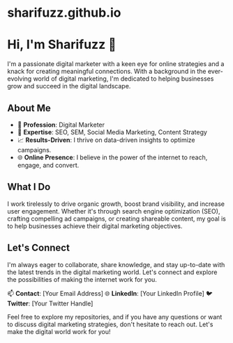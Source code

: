 # sharifuzz.github.io
# Hi, I'm Sharifuzz 👋

I'm a passionate digital marketer with a keen eye for online strategies and a knack for creating meaningful connections. With a background in the ever-evolving world of digital marketing, I'm dedicated to helping businesses grow and succeed in the digital landscape.

## About Me

- 💼 **Profession**: Digital Marketer
- 🚀 **Expertise**: SEO, SEM, Social Media Marketing, Content Strategy
- 📈 **Results-Driven**: I thrive on data-driven insights to optimize campaigns.
- 🌐 **Online Presence**: I believe in the power of the internet to reach, engage, and convert.

## What I Do

I work tirelessly to drive organic growth, boost brand visibility, and increase user engagement. Whether it's through search engine optimization (SEO), crafting compelling ad campaigns, or creating shareable content, my goal is to help businesses achieve their digital marketing objectives.

## Let's Connect

I'm always eager to collaborate, share knowledge, and stay up-to-date with the latest trends in the digital marketing world. Let's connect and explore the possibilities of making the internet work for you.

📫 **Contact**: [Your Email Address]
🌐 **LinkedIn**: [Your LinkedIn Profile]
🐦 **Twitter**: [Your Twitter Handle]

Feel free to explore my repositories, and if you have any questions or want to discuss digital marketing strategies, don't hesitate to reach out. Let's make the digital world work for you!

